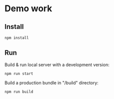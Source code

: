 # Demo work

## Install

`npm install`

## Run

Build & run local server with a development version:

`npm run start`

Build a production bundle in "/build" directory:

`npm run build`